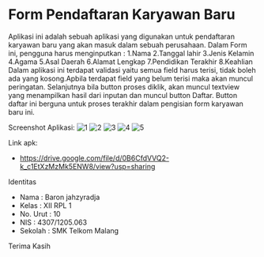 # Form Pendaftaran Karyawan Baru

Aplikasi ini adalah sebuah aplikasi yang digunakan untuk pendaftaran karyawan baru yang akan masuk dalam sebuah perusahaan. Dalam Form ini, pengguna harus menginputkan :
1.Nama
2.Tanggal lahir
3.Jenis Kelamin
4.Agama
5.Asal Daerah
6.Alamat Lengkap
7.Pendidikan Terakhir
8.Keahlian
Dalam aplikasi ini terdapat validasi yaitu semua field harus terisi, tidak boleh ada yang kosong.Apbila terdapat field yang belum terisi maka akan muncul peringatan. Selanjutnya bila button proses diklik, akan muncul textview yang menampilkan hasil dari inputan dan muncul button Daftar. Button daftar ini berguna untuk proses terakhir dalam pengisian form karyawan baru ini.

Screenshot Aplikasi:
![1](https://github.com/radjabaron/Tugas1Android/blob/master/photo_2016-09-13_17-24-03.jpg)
![2](https://github.com/radjabaron/Tugas1Android/blob/master/photo_2016-09-13_17-24-00.jpg)
![3](https://github.com/radjabaron/Tugas1Android/blob/master/photo_2016-09-13_17-24-05.jpg)
![4](https://github.com/radjabaron/Tugas1Android/blob/master/photo_2016-09-13_17-24-08.jpg)
![5](https://github.com/radjabaron/Tugas1Android/blob/master/photo_2016-09-13_17-24-07.jpg)

Link apk:
- https://drive.google.com/file/d/0B6CfdVVQ2-k_c1EtXzMzMk5ENW8/view?usp=sharing

Identitas 
- Nama     : Baron jahzyradja 
- Kelas    : XII RPL 1
- No. Urut : 10
- NIS      : 4307/1205.063
- Sekolah  : SMK Telkom Malang

Terima Kasih

